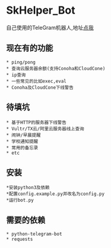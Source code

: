 
# SkHelper_Bot

自己使用的TeleGram机器人,地址[点我](https://t.me/SkHelper9_Bot)

## 现在有的功能
    * ping/pong
    * 查询云服务器余额(支持Conoha和CloudCone)
    * ip查询
    * 一些常见的比如exec,eval
    * Conoha及CloudCone下线警告
    
## 待填坑
    * 基于HTTP的服务器下线警告
    * Vultr/TX云/阿里云服务器线上查询
    * 闹钟/早晨提醒
    * 学校通知提醒
    * 常用的备忘录
    * etc
## 安装
    *安装python3及依赖
    *配置config.example.py并改名为config.py
    *运行bot.py
    
## 需要的依赖
    * python-telegram-bot
    * requests